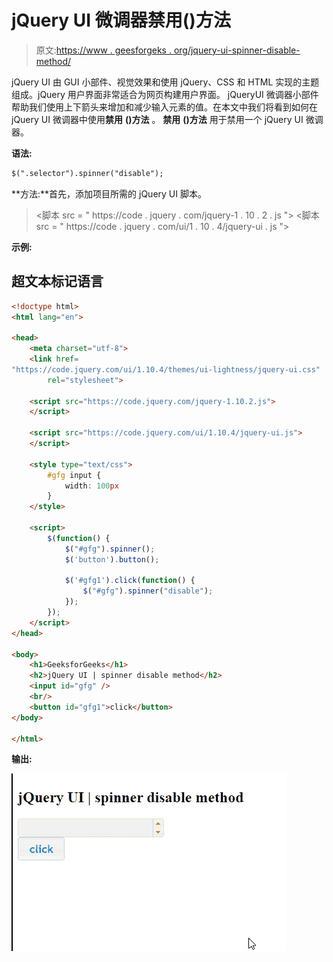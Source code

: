# jQuery UI 微调器禁用()方法

> 原文:[https://www . geesforgeks . org/jquery-ui-spinner-disable-method/](https://www.geeksforgeeks.org/jquery-ui-spinner-disable-method/)

jQuery UI 由 GUI 小部件、视觉效果和使用 jQuery、CSS 和 HTML 实现的主题组成。jQuery 用户界面非常适合为网页构建用户界面。 jQueryUI 微调器小部件帮助我们使用上下箭头来增加和减少输入元素的值。在本文中我们将看到如何在 jQuery UI 微调器中使用**禁用** **()方法** 。
**禁用** **()方法** 用于禁用一个 jQuery UI 微调器。

**语法:**

```html
$(".selector").spinner("disable");
```

**方法:**首先，添加项目所需的 jQuery UI 脚本。

> <link href="“https://code.jquery.com/ui/1.10.4/themes/ui-lightness/jquery-ui.css”" rel="“stylesheet”">
> <脚本 src = " https://code . jquery . com/jquery-1 . 10 . 2 . js "></脚本>
> <脚本 src = " https://code . jquery . com/ui/1 . 10 . 4/jquery-ui . js "></脚本>

**示例:**

## 超文本标记语言

```html
<!doctype html>
<html lang="en">

<head>
    <meta charset="utf-8">
    <link href=
"https://code.jquery.com/ui/1.10.4/themes/ui-lightness/jquery-ui.css"
        rel="stylesheet">

    <script src="https://code.jquery.com/jquery-1.10.2.js">
    </script>

    <script src="https://code.jquery.com/ui/1.10.4/jquery-ui.js">
    </script>

    <style type="text/css">
        #gfg input {
            width: 100px
        }
    </style>

    <script>
        $(function() {
            $("#gfg").spinner();
            $('button').button();

            $('#gfg1').click(function() {
                $("#gfg").spinner("disable");
            });
        });
    </script>
</head>

<body>
    <h1>GeeksforGeeks</h1>
    <h2>jQuery UI | spinner disable method</h2>
    <input id="gfg" />
    <br/>
    <button id="gfg1">click</button>
</body>

</html>
```

**输出:**

![](img/68810401ed2ce28847598f2be2474686.png)